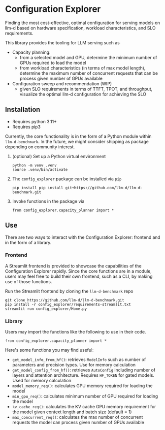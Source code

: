 # Configuration Explorer

Finding the most cost-effective, optimal configuration for serving models on llm-d based on hardware specification, workload characteristics, and SLO requirements.

This library provides the tooling for LLM serving such as
- Capacity planning:
  - from a selected model and GPU, determine the minimum number of GPUs required to load the model
  - from workload characteristics (in terms of max model length), determine the maximum number of concurrent requests that can be process given number of GPUs available
- Configuration sweep and recommendation (WIP)
  - given SLO requirements in terms of TTFT, TPOT, and throughput, visualize the optimal llm-d configuration for achieving the SLO


## Installation

* Requires python 3.11+
* Requires pip3

Currently, the core functionality is in the form of a Python module within `llm-d-benchmark`. In the future, we might consider shipping as package depending on community interest.

1. (optional) Set up a Python virtual environment
    ```
    python -m venv .venv
    source .venv/bin/activate
    ```

2. The `config_explorer` package can be installed via `pip`

    ```
    pip install pip install git+https://github.com/llm-d/llm-d-benchmark.git
    ```

3. Invoke functions in the package via

    ```
    from config_explorer.capacity_planner import *
    ```


## Use

There are two ways to interact with the Configuration Explorer: frontend and in the form of a library.

### Frontend
A Streamlit frontend is provided to showcase the capabilities of the Configuration Explorer rapidly. Since the core functions are in a module, users may feel free to build their own frontend, such as a CLI, by making use of those functions.

Run the Streamlit frontend by cloning the `llm-d-benchmark` repo

```
git clone https://github.com/llm-d/llm-d-benchmark.git
pip install -r config_explorer/requirements-streamlit.txt
streamlit run config_explorer/Home.py
```

### Library
Users may import the functions like the following to use in their code.

```
from config_explorer.capacity_planner import *
```

Here's some functions you may find useful:

* `get_model_info_from_hf()`: retrieves `ModelInfo` such as number of parameters and precision types. Use for memory calculation
* `get_model_config_from_hf()`: retrieves `AutoConfig` including number of layers and attention architecture. Requires `HF_TOKEN` for gated models. Used for memory calculation
* `model_memory_req()`: calculates GPU memory required for loading the model
* `min_gpu_req()`: calculates minimum number of GPU required for loading the model
* `kv_cache_req()`: calculates the KV cache GPU memory requirement for the model given context length and batch size (default = 1)
* `max_concurrent_req()`: calculates the max number of concurrent requests the model can process given number of GPUs available